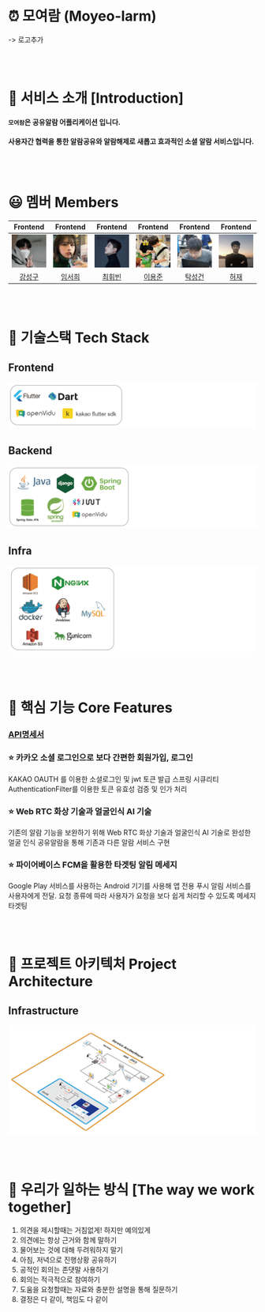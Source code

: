 # ⏰ 모여람 (Moyeo-larm)
-> 로고추가


<br><br>
# 🔎 서비스 소개 [Introduction]
#### `모여람`은 공유알람 어플리케이션 입니다.
#### 사용자간 협력을 통한 알람공유와 알람해제로 새롭고 효과적인 소셜 알람 서비스입니다. 

<br><br>
# 😃 멤버 Members

|Frontend|Frontend|Frontend|Frontend|Frontend|Frontend|
|:---------:|:-------:|:---------:|:------:|:-----:|:------:|
|![image-4.png](./docs/images/강성구.png)|![image-2.png](./docs/images/임서희.png)|![image-1.png](./docs/images/최휘빈.png)|![image.png](./docs/images/이용준.png)|![image-3.png](./docs/images/탁성건.png)|![image-5.png](./docs/images/허재.png)|
|[강성구](링크)|[임서희](링크)|[최휘빈](링크)|[이용준](링크)|[탁성건](링크)|[허재](링크)|

<br><br>


# 🔧 기술스택 Tech Stack
## Frontend
![image.png](./docs/images/frontend.png)

## Backend
![image-1.png](./docs/images/backend.png)

## Infra
![image-3.png](./docs/images/infra.png)


<br><br>

# 📌 핵심 기능 Core Features
### [API명세서](https://www.notion.so/API-0623a137b9754447ad10bac192d0091e?p=03b2862d655d4bc3966c76619f6d1612&pm=s)
 
 
### ⭐ 카카오 소셜 로그인으로 보다 간편한 회원가입, 로그인
KAKAO OAUTH 를 이용한 소셜로그인 및 jwt 토큰 발급
스프링 시큐리티 AuthenticationFilter를 이용한 토큰 유효성 검증 및 인가 처리 

### ⭐ Web RTC 화상 기술과 얼굴인식 AI 기술
기존의 알람 기능을 보완하기 위해  Web RTC 화상 기술과 얼굴인식 AI 기술로 완성한 얼굴 인식 공유알람을 통해 기존과 다른 알람 서비스 구현 

### ⭐ 파이어베이스 FCM을 활용한 타겟팅 알림 메세지
Google Play 서비스를 사용하는 Android 기기를 사용해 앱 전용 푸시 알림 서비스를 사용자에게 전달. 요청 종류에 따라 사용자가 요청을 보다 쉽게 처리할 수 있도록 메세지 타겟팅

 <br><br>
# 📏 프로젝트 아키텍처 Project Architecture

## Infrastructure
![image.png](./docs/images/infrastructure.png)


<br><br>
# 🎯 우리가 일하는 방식 [The way we work together]
1. 의견을 제시할때는 거침없게! 하지만 예의있게
2. 의견에는 항상 근거와 함께 말하기
3. 물어보는 것에 대해 두려워하지 말기
4. 아침, 저녁으로 진행상황 공유하기
5. 공적인 회의는 존댓말 사용하기
6. 회의는 적극적으로 참여하기
7. 도움을 요청할때는 자료와 충분한 설명을 통해 질문하기
8. 결정은 다 같이, 책임도 다 같이

